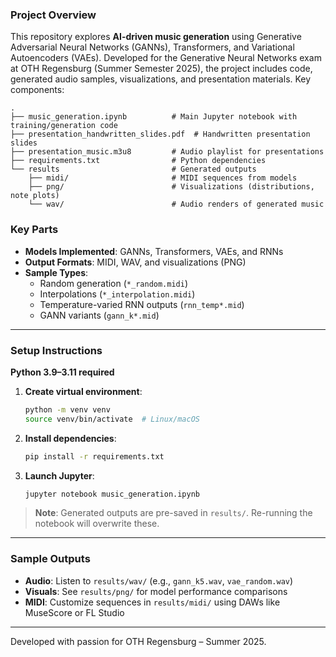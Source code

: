 ### Project Overview
This repository explores **AI-driven music generation** using Generative Adversarial Neural Networks (GANNs), Transformers, and Variational Autoencoders (VAEs). Developed for the Generative Neural Networks exam at OTH Regensburg (Summer Semester 2025), the project includes code, generated audio samples, visualizations, and presentation materials. Key components:

```
.
├── music_generation.ipynb          # Main Jupyter notebook with training/generation code
├── presentation_handwritten_slides.pdf  # Handwritten presentation slides
├── presentation_music.m3u8         # Audio playlist for presentations
├── requirements.txt                # Python dependencies
└── results                         # Generated outputs
    ├── midi/                       # MIDI sequences from models
    ├── png/                        # Visualizations (distributions, note plots)
    └── wav/                        # Audio renders of generated music
```

### Key Parts
- **Models Implemented**: GANNs, Transformers, VAEs, and RNNs
- **Output Formats**: MIDI, WAV, and visualizations (PNG)
- **Sample Types**: 
  - Random generation (`*_random.midi`)
  - Interpolations (`*_interpolation.midi`)
  - Temperature-varied RNN outputs (`rnn_temp*.mid`)
  - GANN variants (`gann_k*.mid`)

---

### Setup Instructions
**Python 3.9–3.11 required**  

1. **Create virtual environment**:
   ```bash
   python -m venv venv
   source venv/bin/activate  # Linux/macOS
   ```

2. **Install dependencies**:
   ```bash
   pip install -r requirements.txt
   ```

3. **Launch Jupyter**:
   ```bash
   jupyter notebook music_generation.ipynb
   ```

> **Note**: Generated outputs are pre-saved in `results/`. Re-running the notebook will overwrite these.

---

### Sample Outputs
- **Audio**: Listen to `results/wav/` (e.g., `gann_k5.wav`, `vae_random.wav`)
- **Visuals**: See `results/png/` for model performance comparisons
- **MIDI**: Customize sequences in `results/midi/` using DAWs like MuseScore or FL Studio

---
Developed with passion for OTH Regensburg – Summer 2025.